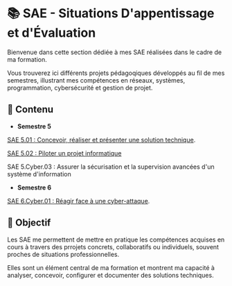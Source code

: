 # 📚 SAE - Situations D'appentissage et d'Évaluation

Bienvenue dans cette section dédiée à mes SAE réalisées dans le cadre de ma formation.

Vous trouverez ici différents projets pédagoqiques développés au fil de mes semestres, illustrant mes compétences en réseaux, systèmes, programmation, cybersécurité et gestion de projet.

## 📂 Contenu

- **Semestre 5**

[SAE 5.01 : Concevoir, réaliser et présenter une solution technique](https://github.com/ThomasRubio/Portfolio/blob/main/SAE/SAE_5.01).

[SAE 5.02 : Piloter un projet informatique](https://github.com/ThomasRubio/Portfolio/blob/main/SAE/SAE_5.02)

SAE 5.Cyber.03 : Assurer la sécurisation et la supervision avancées d'un système d'information

- **Semestre 6**

[SAE 6.Cyber.01 : Réagir face à une cyber-attaque](https://github.com/ThomasRubio/Portfolio/blob/main/SAE/SAE_6.Cyber.01).

## 🎯 Objectif

Les SAE me permettent de mettre en pratique les compétences acquises en cours à travers des prrojets concrets, collaboratifs ou individuels, souvent proches de situations professionnelles.

Elles sont un élément central de ma formation et montrent ma capacité à analyser, concevoir, configurer et documenter des solutions techniques.
